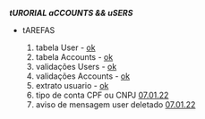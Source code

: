 ***tURORIAL aCCOUNTS && uSERS***

- tAREFAS

    1. tabela User - [ok]()
    2. tabela Accounts - [ok]()
    3. validações Users - [ok]()
    4. validações Accounts - [ok]()
    5. extrato usuario - [ok]()
    6. tipo de conta CPF ou CNPJ [07.01.22]()
    6. aviso de mensagem user deletado [07.01.22]()